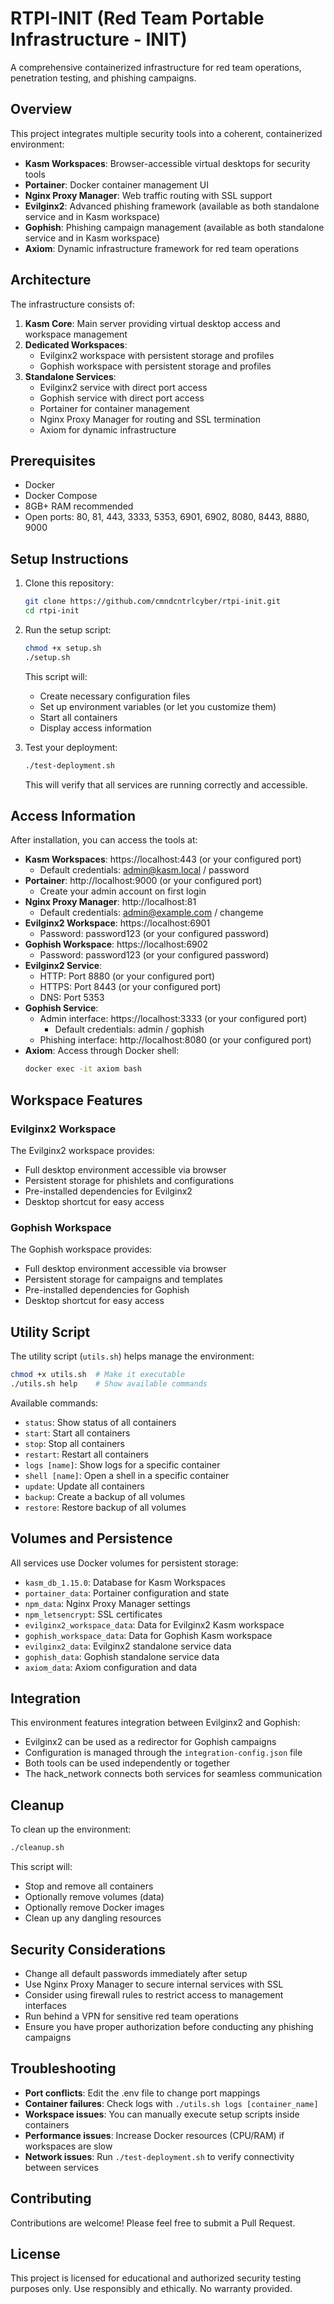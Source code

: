 # RTPI-INIT (Red Team Portable Infrastructure - INIT)

A comprehensive containerized infrastructure for red team operations, penetration testing, and phishing campaigns.

## Overview

This project integrates multiple security tools into a coherent, containerized environment:

- **Kasm Workspaces**: Browser-accessible virtual desktops for security tools
- **Portainer**: Docker container management UI
- **Nginx Proxy Manager**: Web traffic routing with SSL support
- **Evilginx2**: Advanced phishing framework (available as both standalone service and in Kasm workspace)
- **Gophish**: Phishing campaign management (available as both standalone service and in Kasm workspace)
- **Axiom**: Dynamic infrastructure framework for red team operations

## Architecture

The infrastructure consists of:

1. **Kasm Core**: Main server providing virtual desktop access and workspace management
2. **Dedicated Workspaces**:
   - Evilginx2 workspace with persistent storage and profiles
   - Gophish workspace with persistent storage and profiles
3. **Standalone Services**:
   - Evilginx2 service with direct port access
   - Gophish service with direct port access
   - Portainer for container management
   - Nginx Proxy Manager for routing and SSL termination
   - Axiom for dynamic infrastructure

## Prerequisites

- Docker
- Docker Compose
- 8GB+ RAM recommended
- Open ports: 80, 81, 443, 3333, 5353, 6901, 6902, 8080, 8443, 8880, 9000

## Setup Instructions

1. Clone this repository:
   ```bash
   git clone https://github.com/cmndcntrlcyber/rtpi-init.git
   cd rtpi-init
   ```

2. Run the setup script:
   ```bash
   chmod +x setup.sh
   ./setup.sh
   ```

   This script will:
   - Create necessary configuration files
   - Set up environment variables (or let you customize them)
   - Start all containers
   - Display access information

3. Test your deployment:
   ```bash
   ./test-deployment.sh
   ```
   
   This will verify that all services are running correctly and accessible.

## Access Information

After installation, you can access the tools at:

- **Kasm Workspaces**: https://localhost:443 (or your configured port)
  - Default credentials: admin@kasm.local / password
- **Portainer**: http://localhost:9000 (or your configured port)
  - Create your admin account on first login
- **Nginx Proxy Manager**: http://localhost:81
  - Default credentials: admin@example.com / changeme
- **Evilginx2 Workspace**: https://localhost:6901
  - Password: password123 (or your configured password)
- **Gophish Workspace**: https://localhost:6902
  - Password: password123 (or your configured password)
- **Evilginx2 Service**:
  - HTTP: Port 8880 (or your configured port)
  - HTTPS: Port 8443 (or your configured port)
  - DNS: Port 5353
- **Gophish Service**:
  - Admin interface: https://localhost:3333 (or your configured port)
    - Default credentials: admin / gophish
  - Phishing interface: http://localhost:8080 (or your configured port)
- **Axiom**: Access through Docker shell:
  ```bash
  docker exec -it axiom bash
  ```

## Workspace Features

### Evilginx2 Workspace

The Evilginx2 workspace provides:
- Full desktop environment accessible via browser
- Persistent storage for phishlets and configurations
- Pre-installed dependencies for Evilginx2
- Desktop shortcut for easy access

### Gophish Workspace

The Gophish workspace provides:
- Full desktop environment accessible via browser
- Persistent storage for campaigns and templates
- Pre-installed dependencies for Gophish
- Desktop shortcut for easy access

## Utility Script

The utility script (`utils.sh`) helps manage the environment:

```bash
chmod +x utils.sh  # Make it executable
./utils.sh help    # Show available commands
```

Available commands:
- `status`: Show status of all containers
- `start`: Start all containers
- `stop`: Stop all containers
- `restart`: Restart all containers
- `logs [name]`: Show logs for a specific container
- `shell [name]`: Open a shell in a specific container
- `update`: Update all containers
- `backup`: Create a backup of all volumes
- `restore`: Restore backup of all volumes

## Volumes and Persistence

All services use Docker volumes for persistent storage:

- `kasm_db_1.15.0`: Database for Kasm Workspaces
- `portainer_data`: Portainer configuration and state
- `npm_data`: Nginx Proxy Manager settings
- `npm_letsencrypt`: SSL certificates
- `evilginx2_workspace_data`: Data for Evilginx2 Kasm workspace
- `gophish_workspace_data`: Data for Gophish Kasm workspace
- `evilginx2_data`: Evilginx2 standalone service data
- `gophish_data`: Gophish standalone service data
- `axiom_data`: Axiom configuration and data

## Integration

This environment features integration between Evilginx2 and Gophish:

- Evilginx2 can be used as a redirector for Gophish campaigns
- Configuration is managed through the `integration-config.json` file
- Both tools can be used independently or together
- The hack_network connects both services for seamless communication

## Cleanup

To clean up the environment:

```bash
./cleanup.sh
```

This script will:
- Stop and remove all containers
- Optionally remove volumes (data)
- Optionally remove Docker images
- Clean up any dangling resources

## Security Considerations

- Change all default passwords immediately after setup
- Use Nginx Proxy Manager to secure internal services with SSL
- Consider using firewall rules to restrict access to management interfaces
- Run behind a VPN for sensitive red team operations
- Ensure you have proper authorization before conducting any phishing campaigns

## Troubleshooting

- **Port conflicts**: Edit the .env file to change port mappings
- **Container failures**: Check logs with `./utils.sh logs [container_name]`
- **Workspace issues**: You can manually execute setup scripts inside containers
- **Performance issues**: Increase Docker resources (CPU/RAM) if workspaces are slow
- **Network issues**: Run `./test-deployment.sh` to verify connectivity between services

## Contributing

Contributions are welcome! Please feel free to submit a Pull Request.

## License

This project is licensed for educational and authorized security testing purposes only.
Use responsibly and ethically. No warranty provided.
